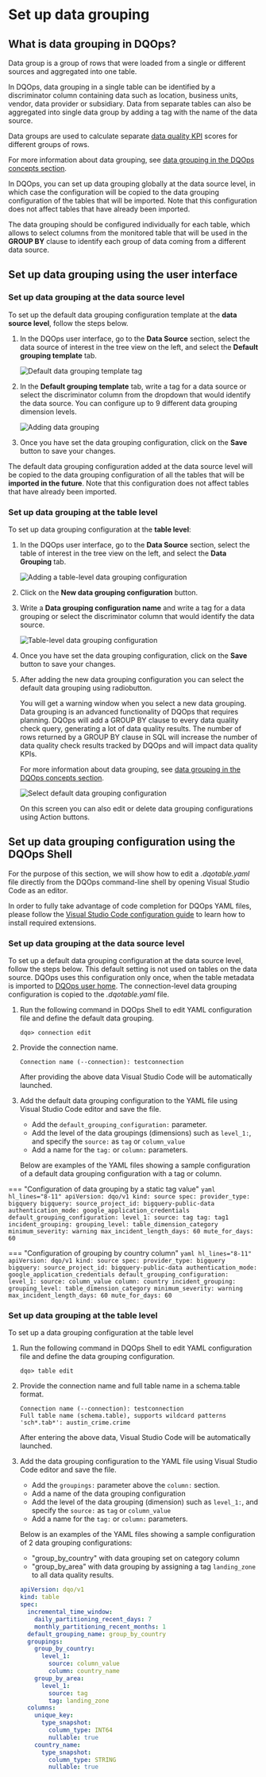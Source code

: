 # Set up data grouping

## What is data grouping in DQOps?

Data group is a group of rows that were loaded from a single or different sources and aggregated into one table. 

In  DQOps, data grouping in a single table can be identified by a discriminator column containing data such as location, business units,
vendor, data provider or subsidiary. Data from separate tables can also be aggregated into single data group by adding a tag with the name
of the data source.

Data groups are used to calculate separate [data quality KPI](../dqo-concepts/definition-of-data-quality-kpis.md) scores for
different groups of rows. 

For more information about data grouping, see [data grouping in the DQOps concepts section](../dqo-concepts/measuring-data-quality-with-data-grouping.md).

In DQOps, you can set up data grouping globally at the data source level, in which case the configuration will be copied to the data grouping
configuration of the tables that will be imported. Note that this configuration does not affect tables that have already been imported.

The data grouping should be configured individually for each table, which allows to select columns from the monitored
table that will be used in the **GROUP BY** clause to identify each group of data coming from a different data source.


## Set up data grouping using the user interface

### **Set up data grouping at the data source level**

To set up the default data grouping configuration template at the **data source level**, follow the steps below.

1. In the DQOps user interface, go to the **Data Source** section, select the data source of interest in the tree view on the left,
    and select the **Default grouping template** tab.

    ![Default data grouping template tag](https://dqops.com/docs/images/working-with-dqo/set-up-data-grouping/default-data-grouping-template.png)

2. In the **Default grouping template** tab, write a tag for a data source or select the discriminator column from the dropdown that would
    identify the data source. You can configure up to 9 different data grouping dimension levels.

    ![Adding data grouping](https://dqops.com/docs/images/working-with-dqo/set-up-data-grouping/adding-data-grouping.png)

3. Once you have set the data grouping configuration, click on the **Save** button to save your changes.

The default data grouping configuration added at the data source level will be copied to the data grouping configuration of all the 
tables that will be **imported in the future**. Note that this configuration does not affect tables that have already been imported.

### **Set up data grouping at the table level**

To set up data grouping configuration at the **table level**:

1.  In the DQOps user interface, go to the **Data Source** section, select the table of interest in the tree view on the left,
    and select the **Data Grouping** tab.

    ![Adding a table-level data grouping configuration](https://dqops.com/docs/images/working-with-dqo/set-up-data-grouping/adding-table-level-data-grouping.png)

2. Click on the **New data grouping configuration** button.

3. Write a **Data grouping configuration name** and write a tag for a data grouping or select the discriminator column 
    that would identify the data source.

    ![Table-level data grouping configuration](https://dqops.com/docs/images/working-with-dqo/set-up-data-grouping/table-level-data-grouping-configuration.png)

4. Once you have set the data grouping configuration, click on the **Save** button to save your changes.

5. After adding the new data grouping configuration you can select the default data grouping using radiobutton. 
    
    You will get a warning window when you select a new data grouping. Data grouping is an advanced functionality of DQOps
    that requires planning. DQOps will add a GROUP BY clause to every data quality check query, generating a lot of data
    quality results. The number of rows returned by a GROUP BY clause in SQL will increase the number of data quality 
    check results tracked by DQOps and will impact data quality KPIs.

    For more information about data grouping, see [data grouping in the DQOps concepts section](../dqo-concepts/measuring-data-quality-with-data-grouping.md).

    ![Select default data grouping configuration](https://dqops.com/docs/images/working-with-dqo/set-up-data-grouping/select-default-data-grouping-configuration.png)
    
    On this screen you can also edit or delete data grouping configurations using Action buttons. 


## Set up data grouping configuration using the DQOps Shell

For the purpose of this section, we will show how to edit a *.dqotable.yaml* file directly from the DQOps command-line shell
by opening Visual Studio Code as an editor.

In order to fully take advantage of code completion for DQOps YAML files, please follow
the [Visual Studio Code configuration guide](../integrations/visual-studio-code/index.md) to learn how to install
required extensions.

### **Set up data grouping at the data source level**

To set up a default data grouping configuration at the data source level, follow the steps below.
This default setting is not used on tables on the data source. DQOps uses this configuration only once, when the
table metadata is imported to [DQOps user home](../dqo-concepts/home-folders/dqops-user-home.md). The connection-level
data grouping configuration is copied to the *.dqotable.yaml* file.

1. Run the following command in DQOps Shell to edit YAML configuration file and define the default data grouping.

    ```
    dqo> connection edit
    ```

2. Provide the connection name.

    ```
    Connection name (--connection): testconnection
    ```
   
    After providing the above data Visual Studio Code will be automatically launched.

3. Add the default data grouping configuration to the YAML file using Visual Studio Code editor and save the file.

    - Add the `default_grouping_configuration:` parameter. 
    - Add the level of the data groupings (dimensions) such as `level_1:`, and specify the `source:` as `tag` or `column_value`
    - Add a name for the `tag:` or `column:` parameters. 

    Below are examples of the YAML files showing a sample configuration of a default data grouping configuration with a tag or column. 

=== "Configuration of data grouping by a static tag value"
    ```yaml hl_lines="8-11"
    apiVersion: dqo/v1
    kind: source
    spec:
      provider_type: bigquery
      bigquery:
        source_project_id: bigquery-public-data
        authentication_mode: google_application_credentials
      default_grouping_configuration:
        level_1:
          source: tag
          tag: tag1
      incident_grouping:
        grouping_level: table_dimension_category
        minimum_severity: warning
        max_incident_length_days: 60
        mute_for_days: 60
    ```

=== "Configuration of grouping by country column"
    ```yaml hl_lines="8-11"
    apiVersion: dqo/v1
    kind: source
    spec:
      provider_type: bigquery
      bigquery:
        source_project_id: bigquery-public-data
        authentication_mode: google_application_credentials
      default_grouping_configuration:
        level_1:
          source: column_value
          column: country
      incident_grouping:
        grouping_level: table_dimension_category
        minimum_severity: warning
        max_incident_length_days: 60
        mute_for_days: 60
    ```

### **Set up data grouping at the table level**

To set up a data grouping configuration at the table level

1. Run the following command in DQOps Shell to edit YAML configuration file and define the data grouping configuration.

    ```
    dqo> table edit
    ```

2. Provide the connection name and full table name in a schema.table format.

    ```
    Connection name (--connection): testconnection
    Full table name (schema.table), supports wildcard patterns 'sch*.tab*': austin_crime.crime
    ```
   
   After entering the above data, Visual Studio Code will be automatically launched.

3. Add the data grouping configuration to the YAML file using Visual Studio Code editor and save the file.

    - Add the `groupings:` parameter above the `column:` section.
    - Add a name of the data grouping configuration
    - Add the level of the data grouping (dimension) such as `level_1:`, and specify the `source:` as `tag` or `column_value`
    - Add a name for the `tag:` or `column:` parameters.

    Below is an examples of the YAML files showing a sample configuration of 2 data grouping configurations: 

    - "group_by_country" with data grouping set on category column
    - "group_by_area" with data grouping by assigning a tag `landing_zone` to all data quality results.

    ``` yaml hl_lines="7-16"
    apiVersion: dqo/v1
    kind: table
    spec:
      incremental_time_window:
        daily_partitioning_recent_days: 7
        monthly_partitioning_recent_months: 1
      default_grouping_name: group_by_country
      groupings:
        group_by_country:
          level_1:
            source: column_value
            column: country_name
        group_by_area:
          level_1:
            source: tag
            tag: landing_zone
      columns:
        unique_key:
          type_snapshot:
            column_type: INT64
            nullable: true
        country_name:
          type_snapshot:
            column_type: STRING
            nullable: true
    ```